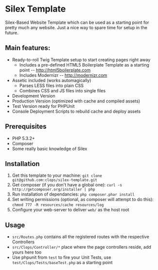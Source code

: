 Silex Template
==============

Silex-Based Website Template which can be used as a starting point for pretty much any website. Just a nice way to spare time for setup in the future.

## Main features: ##

  * Ready-to-roll Twig Template setup to start creating pages right away
    * Includes a pre-defined HTML5 Boilerplate Template as a starting point -- http://html5boilerplate.com
    * Includes Modernizr -- http://modernizr.com
  * Assetic included (works automagically)
    * Parses LESS files into plain CSS
    * Combines CSS and JS files into single files
  * Development Version
  * Production Version (optimized with cache and compiled assets)
  * Test Version ready for PHPUnit
  * Console Deployment Scripts to rebuild cache and deploy assets

## Prerequisites ##

  * PHP 5.3.2+
  * Composer
  * Some really basic knowledge of Silex

## Installation ##

  1. Get this template to your machine:
     ```git clone git@github.com:clops/silex-template.git```
  2. Get composer (if you don't have a global one):
     ```curl -s http://getcomposer.org/installer | php```
  3. Run installation of dependancies:
     ```php composer.phar install```
  4. Set writing permissions (optional, as composer will attempt to do this):
     ```chmod 777 -R resources/cache resources/log```
  5. Configure your web-server to deliver ```web/``` as the host root

## Usage ##

  * ```src/Routes.php``` contains all the registered routes with the respective Controllers
  * ```src/Clops/Controller/*``` place where the page controllers reside, add yours here too
  * Use phpunit from ```test``` to fire your Unit Tests, use ```test/Clops/Tests/baseTest.php``` as a starting point